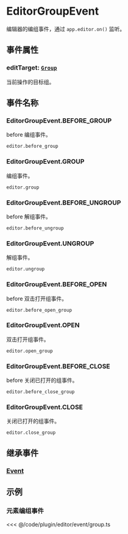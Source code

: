 # EditorGroupEvent

编辑器的编组事件，通过 `app.editor.on()` 监听。

## 事件属性

### editTarget: [`Group`](/reference/display/Group.md)

当前操作的目标组。

## 事件名称

### EditorGroupEvent.BEFORE_GROUP

before 编组事件。

`editor.before_group`

### EditorGroupEvent.GROUP

编组事件。

`editor.group`

### EditorGroupEvent.BEFORE_UNGROUP

before 解组事件。

`editor.before_ungroup`

### EditorGroupEvent.UNGROUP

解组事件。

`editor.ungroup`

### EditorGroupEvent.BEFORE_OPEN

before 双击打开组事件。

`editor.before_open_group`

### EditorGroupEvent.OPEN

双击打开组事件。

`editor.open_group`

### EditorGroupEvent.BEFORE_CLOSE

before 关闭已打开的组事件。

`editor.before_close_group`

### EditorGroupEvent.CLOSE

关闭已打开的组事件。

`editor.close_group`

## 继承事件

### [Event](/reference/event/basic/Event.md)

<!-- ## API

### [EditorGroupEvent](/api/classes/EditorGroupEvent.md) -->

## 示例

### 元素编组事件

<<< @/code/plugin/editor/event/group.ts
